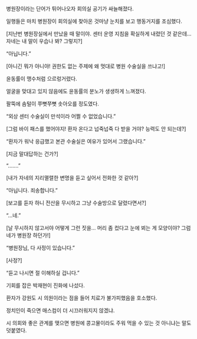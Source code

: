 병원장이라는 단어가 튀어나오자 회의실 공기가 싸늘해졌다.

일행들은 마치 병원장이 회의실에 찾아온 것마냥 눈치를 보고 행동거지를 조심했다.

[지난번 병원장실에서 만났을 때 말이야. 센터 운영 지침을 확실하게 내렸던 것 같은데… 자네는 내 말이 우습나 봐? 그렇지?]

“아닙니다.”

[아니긴 뭐가 아니야! 권한도 없는 주제에 왜 멋대로 병원 수술실을 쓰냐고!]

윤동률이 맹수처럼 으르렁거렸다.

얼굴을 맞대고 있지 않음에도 윤동률의 분노가 생생하게 느껴졌다.

팔뚝에 솜털이 쭈뼛쭈뼛 솟아오를 정도였다.

“외상 센터 수술실이 만석이라 어쩔 수 없었습니다.”

[그럼 바이 패스를 했어야지! 환자 온다고 넙죽넙죽 다 받을 거야? 능력도 안 되는데?]

“환자가 워낙 응급했고 본관 수술실은 여유가 있어서 그랬습니다.”

[지금 말대답하는 건가?]

“…….”

[내가 자네의 지리멸렬한 변명을 듣고 싶어서 전화한 것 같아?]

“아닙니다. 죄송합니다.”

[보고를 듣자 하니 전산을 무시하고 그냥 수술방으로 달렸다면서?]

“…네.”

[날 무시하지 않고서야 어떻게 그런 짓을… 머리 좀 컸다고 눈에 뵈는 게 모양이야? 그럼 네가 병원장 하던가!]

“병원장님, 다 사정이 있습니다.”

[사정?]

“듣고 나시면 절 이해하실 겁니다.”

기회를 잡은 박재현이 진화에 나섰다.

환자가 강원도 시 의원이라는 점을 들어 치료가 불가피했음을 호소했다.

정치인이 죽으면 매스컴이 더 시끄러워지지 않겠냐.

시 의회와 좋은 관계를 맺으면 병원에 콩고물이라도 주워 먹을 수 있는 것 아니냐는 말도 덧붙였다.